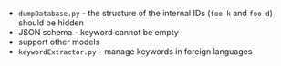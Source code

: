 - `dumpDatabase.py` - the structure of the internal IDs (`foo-k` and `foo-d`) should be hidden
- JSON schema - keyword cannot be empty
- support other models
- `keywordExtractor.py` - manage keywords in foreign languages
